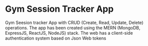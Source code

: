 # Gym Session Tracker App

Gym Seesion tracker App with CRUD (Create, Read, Update, Delete) operations.
The app has been created using the MERN (MongoDB, ExpressJS, ReactJS, NodeJS) stack.
The web has a client-side authentication system based on Json Web tokens

